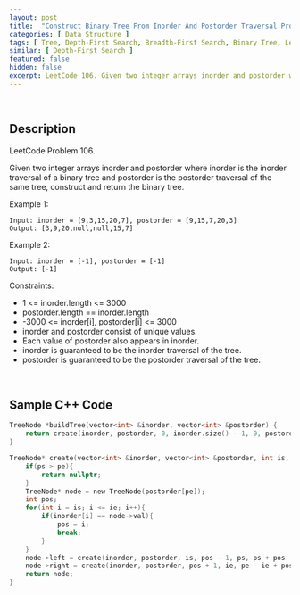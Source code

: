 ```yaml
---
layout: post
title:  "Construct Binary Tree From Inorder And Postorder Traversal Problem"
categories: [ Data Structure ]
tags: [ Tree, Depth-First Search, Breadth-First Search, Binary Tree, Leetcode ]
similar: [ Depth-First Search ]
featured: false
hidden: false
excerpt: LeetCode 106. Given two integer arrays inorder and postorder where inorder is the inorder traversal of a binary tree and postorder is the postorder traversal of the same tree, construct and return the binary tree.
---
```


<br />

## Description

LeetCode Problem 106. 

Given two integer arrays inorder and postorder where inorder is the inorder traversal of a binary tree and postorder is the postorder traversal of the same tree, construct and return the binary tree.

 

Example 1:
```
Input: inorder = [9,3,15,20,7], postorder = [9,15,7,20,3]
Output: [3,9,20,null,null,15,7]
```

Example 2:
```
Input: inorder = [-1], postorder = [-1]
Output: [-1]
```

Constraints:

* 1 <= inorder.length <= 3000
* postorder.length == inorder.length
* -3000 <= inorder[i], postorder[i] <= 3000
* inorder and postorder consist of unique values.
* Each value of postorder also appears in inorder.
* inorder is guaranteed to be the inorder traversal of the tree.
* postorder is guaranteed to be the postorder traversal of the tree.

<br />

## Sample C++ Code


```c
TreeNode *buildTree(vector<int> &inorder, vector<int> &postorder) {
    return create(inorder, postorder, 0, inorder.size() - 1, 0, postorder.size() - 1);
}

TreeNode* create(vector<int> &inorder, vector<int> &postorder, int is, int ie, int ps, int pe){
    if(ps > pe){
        return nullptr;
    }
    TreeNode* node = new TreeNode(postorder[pe]);
    int pos;
    for(int i = is; i <= ie; i++){
        if(inorder[i] == node->val){
            pos = i;
            break;
        }
    }
    node->left = create(inorder, postorder, is, pos - 1, ps, ps + pos - is - 1);
    node->right = create(inorder, postorder, pos + 1, ie, pe - ie + pos, pe - 1);
    return node;
}
```
